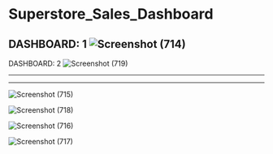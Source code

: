 # Superstore_Sales_Dashboard

DASHBOARD: 1
![Screenshot (714)](https://github.com/user-attachments/assets/136512fa-6bcf-43c3-9d65-8c49c87d059c)
------------------------------------------------------------------------------------------------------------------
DASHBOARD: 2
![Screenshot (719)](https://github.com/user-attachments/assets/beb7865a-5a5e-4e4a-b8ea-368e33df34aa)

------------------------------------------------------------------------------------------------------------------
------------------------------------------------------------------------------------------------------------------


![Screenshot (715)](https://github.com/user-attachments/assets/3a714539-6f83-4eb6-9d5d-364a61011cc7)

![Screenshot (718)](https://github.com/user-attachments/assets/3c92207b-600a-4878-b3fc-80515e32cf53)

![Screenshot (716)](https://github.com/user-attachments/assets/1a491b01-b169-4512-a76d-4b95af7bef80)

![Screenshot (717)](https://github.com/user-attachments/assets/44dfc7bb-628e-450f-924f-315dac785108)



